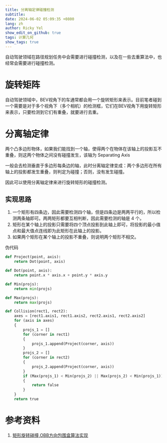 ```yaml
---
title: 分离轴定律碰撞检测
subtitle:
date: 2024-06-02 05:09:35 +0800
lang: zh
author: Ricky Yel
show_edit_on_github: true
tags: 计算几何
show_tags: true
---
```


自动驾驶领域在路径规划任务中会需要进行碰撞检测，以及在一些去重算法中，也经常会需要进行碰撞检测。
<!--more-->

# 旋转矩阵

自动驾驶领域中，BEV视角下的车通常都会用一个旋转矩形来表示。目前笔者碰到一个需要是对于多个视角下（多个相机）的检测框，它们在BEV视角下用旋转矩形来表示，只要检测到它们有重叠，就要进行去重。

# 分离轴定律

两个凸多边形物体，如果我们能找到一个轴，使得两个在物体在该轴上的投影互不重叠，则这两个物体之间没有碰撞发生，该轴为 Separating Axis

一般会去检测垂直于多边形每条边的轴，此时分离轴定律变成：两个多边形在所有轴上的投影都发生重叠，则判定为碰撞；否则，没有发生碰撞。

因此可以使用分离轴定律来进行旋转矩形的碰撞检测。

## 实现思路

1. 一个矩形有四条边，因此需要检测四个轴，但是四条边是两两平行的，所以检测两条轴即可。两两矩形都要互相判断，因此需要检测的轴是 4 个。
2. 矩形在某个轴上的投影只需要将四个顶点投影到此轴上即可，将投影的最小值点和最大值点连线即为此矩形在此轴上的投影。
3. 如果两个矩形在某个轴上的投影不重叠，则说明两个矩形不相交。

伪代码

```python
def Project(point, axis):
    return Dot(point, axis)

def Dot(point, axis):
    return point.x * axis.x + point.y * axis.y

def Min(projs):
    return min(projs)

def Max(projs):
    return max(projs)

def Collision(rect1, rect2):
    axes = [rect1.axis1, rect1.axis2, rect2.axis1, rect2.axis2]
    for (axis in axes)
    {
        projs_1 = []
        for (corner in rect1)
        {
            projs_1.append(Project(corner, axis))
        }
        projs_2 = []
        for (corner in rect2)
        {
            projs_2.append(Project(corner, axis))
        }
        if (Max(projs_1) < Min(projs_2) || Max(projs_2) < Min(projs_1))
        {
            return false
        }
    }
    return true
```


# 参考资料

1. [矩形旋转碰撞,OBB方向包围盒算法实现](https://blog.csdn.net/tom_221x/article/details/38457757)